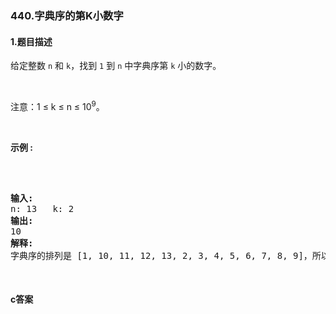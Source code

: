 ### 440.字典序的第K小数字

#### 1.题目描述

<p>给定整数&nbsp;<code>n</code>&nbsp;和&nbsp;<code>k</code>，找到&nbsp;<code>1</code>&nbsp;到&nbsp;<code>n</code>&nbsp;中字典序第&nbsp;<code>k</code>&nbsp;小的数字。</p><br/><p>注意：1 &le; k &le; n &le; 10<sup>9</sup>。</p><br/><p><strong>示例 :</strong></p><br/><pre><br/><strong>输入:</strong><br/>n: 13   k: 2<br/><strong>输出:</strong><br/>10<br/><strong>解释:</strong><br/>字典序的排列是 [1, 10, 11, 12, 13, 2, 3, 4, 5, 6, 7, 8, 9]，所以第二小的数字是 10。<br/></pre><br/>

#### c答案

```c


